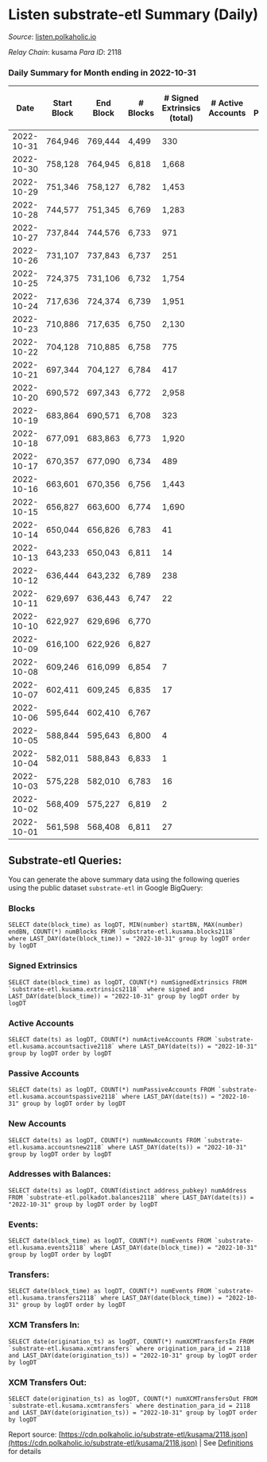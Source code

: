 # Listen substrate-etl Summary (Daily)

_Source_: [listen.polkaholic.io](https://listen.polkaholic.io)

*Relay Chain*: kusama
*Para ID*: 2118



### Daily Summary for Month ending in 2022-10-31


| Date | Start Block | End Block | # Blocks | # Signed Extrinsics (total) | # Active Accounts | # Passive | # New | # Addresses with Balances | # Events | # Transfers | # XCM Transfers In | # XCM Transfers Out | Issues | 
| ---- | ----------- | --------- | -------- | --------------------------- | ----------------- | --------- | ----- | ------------------------- | -------- | ----------- | ------------------ | ------------------- | ------ |
| 2022-10-31 | 764,946 | 769,444 | 4,499 | 330 |  |  |  | 292 | 10,577 | 36  |   |   |  |
| 2022-10-30 | 758,128 | 764,945 | 6,818 | 1,668 |  |  |  | 283 | 17,223 | 30  |   |   |  |
| 2022-10-29 | 751,346 | 758,127 | 6,782 | 1,453 |  |  |  | 280 | 16,819 | 36  |   |   |  |
| 2022-10-28 | 744,577 | 751,345 | 6,769 | 1,283 |  |  |  | 276 | 16,619 | 49  |   |   |  |
| 2022-10-27 | 737,844 | 744,576 | 6,733 | 971 |  |  |  |  | 16,172 | 44  |   |   |  |
| 2022-10-26 | 731,107 | 737,843 | 6,737 | 251 |  |  |  | 256 | 14,783 | 54  |   |   |  |
| 2022-10-25 | 724,375 | 731,106 | 6,732 | 1,754 |  |  |  | 249 | 18,017 | 69  |   |   |  |
| 2022-10-24 | 717,636 | 724,374 | 6,739 | 1,951 |  |  |  | 236 | 18,782 | 81  |   |   |  |
| 2022-10-23 | 710,886 | 717,635 | 6,750 | 2,130 |  |  |  |  | 17,986 | 47  |   |   |  |
| 2022-10-22 | 704,128 | 710,885 | 6,758 | 775 |  |  |  |  | 15,522 | 57  |   |   |  |
| 2022-10-21 | 697,344 | 704,127 | 6,784 | 417 |  |  |  |  | 14,781 | 59  |   |   |  |
| 2022-10-20 | 690,572 | 697,343 | 6,772 | 2,958 |  |  |  |  | 20,299 | 91  |   |   |  |
| 2022-10-19 | 683,864 | 690,571 | 6,708 | 323 |  |  |  | 185 | 15,012 | 66  |   |   |  |
| 2022-10-18 | 677,091 | 683,863 | 6,773 | 1,920 |  |  |  |  | 18,001 | 56  |   |   |  |
| 2022-10-17 | 670,357 | 677,090 | 6,734 | 489 |  |  |  | 158 | 15,636 | 83  |   |   |  |
| 2022-10-16 | 663,601 | 670,356 | 6,756 | 1,443 |  |  |  | 132 | 16,775 | 41  |   |   |  |
| 2022-10-15 | 656,827 | 663,600 | 6,774 | 1,690 |  |  |  | 118 | 17,780 | 67  |   |   |  |
| 2022-10-14 | 650,044 | 656,826 | 6,783 | 41 |  |  |  | 80 | 13,759 | 18  |   |   |  |
| 2022-10-13 | 643,233 | 650,043 | 6,811 | 14 |  |  |  | 76 | 13,687 |   |   |   |  |
| 2022-10-12 | 636,444 | 643,232 | 6,789 | 238 |  |  |  | 72 | 14,221 | 1  |   |   |  |
| 2022-10-11 | 629,697 | 636,443 | 6,747 | 22 |  |  |  | 69 | 13,596 | 5  |   |   |  |
| 2022-10-10 | 622,927 | 629,696 | 6,770 |  |  |  |  | 67 | 13,543 |   |   |   |  |
| 2022-10-09 | 616,100 | 622,926 | 6,827 |  |  |  |  | 67 | 13,658 |   |   |   |  |
| 2022-10-08 | 609,246 | 616,099 | 6,854 | 7 |  |  |  | 67 | 13,741 |   |   |   |  |
| 2022-10-07 | 602,411 | 609,245 | 6,835 | 17 |  |  |  | 66 | 13,750 | 1  |   |   |  |
| 2022-10-06 | 595,644 | 602,410 | 6,767 |  |  |  |  | 66 | 13,538 |   |   |   |  |
| 2022-10-05 | 588,844 | 595,643 | 6,800 | 4 |  |  |  | 66 | 13,626 |   |   |   |  |
| 2022-10-04 | 582,011 | 588,843 | 6,833 | 1 |  |  |  | 66 | 13,675 |   |   |   |  |
| 2022-10-03 | 575,228 | 582,010 | 6,783 | 16 |  |  |  |  | 13,634 |   |   |   |  |
| 2022-10-02 | 568,409 | 575,227 | 6,819 | 2 |  |  |  |  | 13,652 |   |   |   |  |
| 2022-10-01 | 561,598 | 568,408 | 6,811 | 27 |  |  |  |  | 13,737 | 3  |   |   |  |

## Substrate-etl Queries:
You can generate the above summary data using the following queries using the public dataset `substrate-etl` in Google BigQuery:


### Blocks
```
SELECT date(block_time) as logDT, MIN(number) startBN, MAX(number) endBN, COUNT(*) numBlocks FROM `substrate-etl.kusama.blocks2118`  where LAST_DAY(date(block_time)) = "2022-10-31" group by logDT order by logDT
```


### Signed Extrinsics
```
SELECT date(block_time) as logDT, COUNT(*) numSignedExtrinsics FROM `substrate-etl.kusama.extrinsics2118`  where signed and LAST_DAY(date(block_time)) = "2022-10-31" group by logDT order by logDT
```


### Active Accounts
```
SELECT date(ts) as logDT, COUNT(*) numActiveAccounts FROM `substrate-etl.kusama.accountsactive2118` where LAST_DAY(date(ts)) = "2022-10-31" group by logDT order by logDT
```


### Passive Accounts
```
SELECT date(ts) as logDT, COUNT(*) numPassiveAccounts FROM `substrate-etl.kusama.accountspassive2118` where LAST_DAY(date(ts)) = "2022-10-31" group by logDT order by logDT
```


### New Accounts
```
SELECT date(ts) as logDT, COUNT(*) numNewAccounts FROM `substrate-etl.kusama.accountsnew2118` where LAST_DAY(date(ts)) = "2022-10-31" group by logDT order by logDT
```


### Addresses with Balances:
```
SELECT date(ts) as logDT, COUNT(distinct address_pubkey) numAddress FROM `substrate-etl.polkadot.balances2118` where LAST_DAY(date(ts)) = "2022-10-31" group by logDT order by logDT
```


### Events:
```
SELECT date(block_time) as logDT, COUNT(*) numEvents FROM `substrate-etl.kusama.events2118` where LAST_DAY(date(block_time)) = "2022-10-31" group by logDT order by logDT
```


### Transfers:
```
SELECT date(block_time) as logDT, COUNT(*) numEvents FROM `substrate-etl.kusama.transfers2118` where LAST_DAY(date(block_time)) = "2022-10-31" group by logDT order by logDT
```


### XCM Transfers In:
```
SELECT date(origination_ts) as logDT, COUNT(*) numXCMTransfersIn FROM `substrate-etl.kusama.xcmtransfers` where origination_para_id = 2118 and LAST_DAY(date(origination_ts)) = "2022-10-31" group by logDT order by logDT
```


### XCM Transfers Out:
```
SELECT date(origination_ts) as logDT, COUNT(*) numXCMTransfersOut FROM `substrate-etl.kusama.xcmtransfers` where destination_para_id = 2118 and LAST_DAY(date(origination_ts)) = "2022-10-31" group by logDT order by logDT
```



Report source: [https://cdn.polkaholic.io/substrate-etl/kusama/2118.json](https://cdn.polkaholic.io/substrate-etl/kusama/2118.json) | See [Definitions](/DEFINITIONS.md) for details

